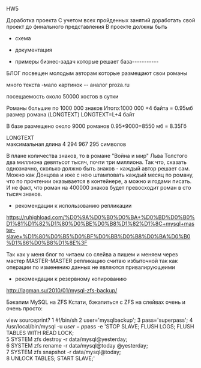 HW5

Доработка проекта
С учетом всех пройденных занятий доработать свой проект до финального представления
В проекте должны быть

- схема

- документация

- примеры бизнес-задач которые решает база-----------

БЛОГ посвещен молодым авторам которые размещают свои романы

много текста -мало картинок -- аналог proza.ru

посещаемость около 50000 хостов в сутки

Романы большие по 1000 000 знаков
Итого:1000 000 +4 байта = 0.95мб размер романа (LONGTEXT)
LONGTEXT=L+4 байт

В базе размещено около 9000 романов
0.95*9000=8550 мб = 8.35Гб


LONGTEXT	
максимальная длина 4 294 967 295 символов

В плане количества знаков, то в романе "Война и мир" Льва Толстого два миллиона девятьсот тысяч, почти три миллиона. Так что, сказать однозначно, сколько должно быть знаков - каждый автор решает сам. Можно как Донцова и иже с нею штамповать каждый месяц по роману, что по прочтении оказывается в контейнере, а можно и годами писать. И не факт, что роман на 400000 знаков будет превосходит роман в сто тысяч знаков.


- рекомендации к использованию репликации

https://ruhighload.com/%D0%9A%D0%B0%D0%BA+%D0%BD%D0%B0%D1%81%D1%82%D1%80%D0%BE%D0%B8%D1%82%D1%8C+mysql+master-slave+%D1%80%D0%B5%D0%BF%D0%BB%D0%B8%D0%BA%D0%B0%D1%86%D0%B8%D1%8E%3F

Так как у меня блог то читаем со слейва а пишем и меняем через мастер
MASTER-MASTER репликацию считаю избыточной так как операции по изменению данных не являются привалирующеими


- рекомендации к резервному копированию

http://lagman.su/2010/01/mysql-zfs-backup/

Бэкапим MySQL на ZFS
Кстати, бэкапиться с ZFS на слейвах очень и очень просто:

view sourceprint?
1
#!/bin/sh
2
user='mysqlbackup';
3
pass='superpass';
4
/usr/local/bin/mysql -u $user -p$pass -e 'STOP SLAVE; FLUSH LOGS; FLUSH TABLES WITH READ LOCK; \
5
SYSTEM zfs destroy -r data/mysql@yesterday; \
6
SYSTEM zfs rename -r data/mysql@today @yesterday; \
7
SYSTEM zfs snapshot -r data/mysql@today; \
8
UNLOCK TABLES; START SLAVE;'


